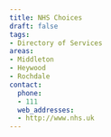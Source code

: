 ```yaml
---
title: NHS Choices
draft: false
tags:
- Directory of Services
areas:
- Middleton
- Heywood
- Rochdale
contact:
  phone:
  - 111
  web_addresses:
  - http://www.nhs.uk
---
```


